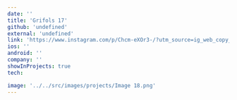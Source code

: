 ```yaml
---
date: ''
title: 'Grifols 17'
github: 'undefined'
external: 'undefined'
link: 'https://www.instagram.com/p/Chcm-eXOr3-/?utm_source=ig_web_copy_link'
ios: ''
android: ''
company: ''
showInProjects: true
tech:

image: '../../src/images/projects/Image 18.png'
---
```

